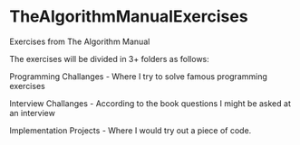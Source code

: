 # TheAlgorithmManualExercises

Exercises from The Algorithm Manual

The exercises will be divided in 3+ folders as follows:

Programming Challanges - Where I try to solve famous programming exercises

Interview Challanges - According to the book questions I might be asked at an interview

Implementation Projects - Where I would try out a piece of code.
